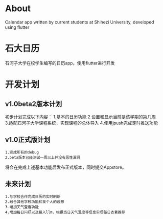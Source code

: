 # About
Calendar app written by current students at Shihezi University, developed using flutter

# 石大日历
石河子大学在校学生编写的日历app，使用flutter进行开发

# 开发计划
## v1.0beta2版本计划
初步计划完成以下内容：
    1.基本的日历功能
    2.设置和显示当前是该学期的第几周
    3.适配石河子大学课程系统，实现课程的总体导入
    4.使用jpush完成定时推送功能

## v1.0正式版计划
    1.完成所有的debug
    2.beta版本已经测试一周以上并没有恶性漏洞
将会在完成上述基本功能后发布正式版本，同时提交Appstore。

## 未来计划
    1.与学校合作完成日历的实时刷新
    2.融合其他学校功能和我个人的设想
    3.增加天气查看功能
    4.增加每日问好以及接入llm，根据当日天气温度等信息实现每日衣着推荐